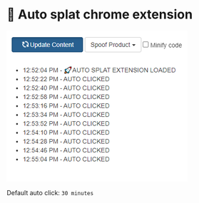# 🍍 Auto splat chrome extension 


<img src="./assets/preview.png">


Default auto click: `30 minutes`
